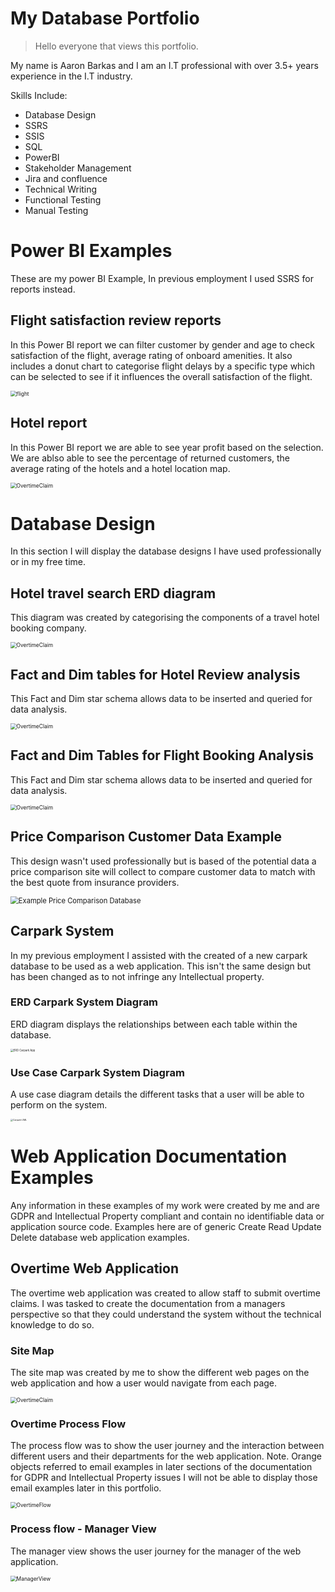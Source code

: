 # My Database Portfolio

> Hello everyone that views this portfolio.

My name is Aaron Barkas and I am an I.T professional with over 3.5+ years experience in the I.T industry.

Skills Include:

- Database Design
- SSRS
- SSIS
- SQL
- PowerBI
- Stakeholder Management
- Jira and confluence
- Technical Writing
- Functional Testing
- Manual Testing

# Power BI Examples

These are my power BI Example, In previous employment I used SSRS for reports instead.

## Flight satisfaction review reports

In this Power BI report we can filter customer by gender and age to check satisfaction of the flight, average rating of onboard amenities. It also includes a donut chart to categorise flight delays by a specific type which can be selected to see if it influences the overall satisfaction of the flight.

<img src="flight.jpg" alt="flight" style="zoom:60%;" />

## Hotel report

In this Power BI report we are able to see year profit based on the selection. We are ablso able to see the percentage of returned customers, the average rating of the hotels and a hotel location map.

<img src="hotel.jpg" alt="OvertimeClaim" style="zoom:60%;" />

# Database Design

In this section I will display the database designs I have used professionally or in my free time.

## Hotel travel search ERD diagram

This diagram was created by categorising the components of a travel hotel booking company.

<img src="travelsearch.jpg" alt="OvertimeClaim" style="zoom:60%;" />

## Fact and Dim tables for Hotel Review analysis

This Fact and Dim star schema allows data to be inserted and queried for data analysis.

<img src="StarSchemaHotelReview.jpg" alt="OvertimeClaim" style="zoom:60%;" />

## Fact and Dim Tables for Flight Booking Analysis

This Fact and Dim star schema allows data to be inserted and queried for data analysis.

<img src="FlightBookingStarSchema.jpg" alt="OvertimeClaim" style="zoom:60%;" />

## Price Comparison Customer Data Example

This design wasn't used professionally but is based of the potential data a price comparison site will collect to compare customer data to match with the best quote from insurance providers. 


<img src="Example Price Comparison Database.jpg" alt="Example Price Comparison Database" style="zoom:80%;"/>

## Carpark System

In my previous employment I assisted with the created of a new carpark database to be used as a web application. This isn't the same design but has been changed as to not infringe any Intellectual property.


### ERD Carpark System Diagram

ERD diagram displays the relationships between each table within the database.

<img src="ERD Carpark App.jpeg" alt="ERD Carpark App" style="zoom: 30%;" />

### Use Case Carpark System Diagram

A use case diagram details the different tasks that a user will be able to perform on the system.


<img src="Carpark UML.jpeg" alt="Carpark UML" style="zoom: 25%;" />


# Web Application Documentation Examples

Any information in these examples of my work were created by me and are GDPR and Intellectual Property compliant and contain no identifiable data or application source code. Examples here are of generic Create Read Update Delete database web application examples. 

## Overtime Web Application

The overtime web application was created to allow staff to submit overtime claims. I was tasked to create the documentation from a managers perspective so that they could understand the system without the technical knowledge to do so.

### Site Map

The site map was created by me to show the different web pages on the web application and how a user would navigate from each page.

<img src="OvertimeClaim.PNG" alt="OvertimeClaim" style="zoom:60%;" />

### Overtime Process Flow

The process flow was to show the user journey and the interaction between different users and their departments for the web application. Note. Orange objects referred to email examples in later sections of the documentation for GDPR and Intellectual Property issues I will not be able to display those email examples later in this portfolio.

<img src="OvertimeFlow.PNG" alt="OvertimeFlow" style="zoom:60%;" /> 


### Process flow - Manager View

The manager view shows the user journey for the manager of the web application.

<img src="ManagerView.PNG" alt="ManagerView" style="zoom:60%;" />



